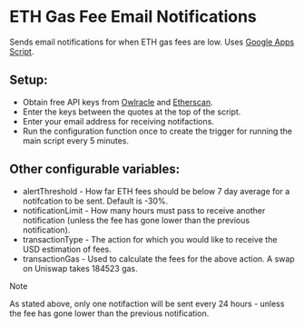 # ETH Gas Fee Email Notifications
Sends email notifications for when ETH gas fees are low.
Uses [Google Apps Script](https://script.google.com/home).

## Setup:

- Obtain free API keys from [Owlracle](https://owlracle.info/docs) and [Etherscan](https://docs.etherscan.io/getting-started/creating-an-account).
- Enter the keys between the quotes at the top of the script.
- Enter your email address for receiving notifactions.
- Run the configuration function once to create the trigger for running the main script every 5 minutes.

## Other configurable variables:

- alertThreshold - How far ETH fees should be below 7 day average for a notifcation to be sent. Default is -30%.
- notificationLimit - How many hours must pass to receive another notification (unless the fee has gone lower than the previous notification).
- transactionType - The action for which you would like to receive the USD estimation of fees.
- transactionGas - Used to calculate the fees for the above action. A swap on Uniswap takes 184523 gas.

> [!NOTE]
> As stated above, only one notifaction will be sent every 24 hours - unless the fee has gone lower than the previous notification.
